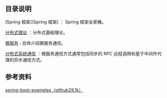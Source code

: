 ## 目录说明

[Spring 框架](Spring 框架) ： Spring 框架全家桶。

[分布式理论](分布式理论) ：分布式基础理论。

[微服务](微服务) : 总体介绍微服务通信。

[分布式系统通信](分布式系统通信) ：微服务通信方式通常包括同步的 RPC 远程调用和基于中间件代理的异步通信方式。





## 参考资料

[spring-boot-examples（github29.1k）](https://github.com/ityouknow/spring-boot-examples/tree/master)